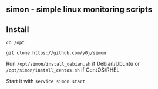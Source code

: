 simon - simple linux monitoring scripts
---------------------------------------


Install
-------

``cd /opt``

``git clone https://github.com/y0j/simon``

Run ``/opt/simon/install_debian.sh`` if Debian/Ubuntu or ``/opt/simon/install_centos.sh`` if CentOS/RHEL

Start it with ``service simon start``

